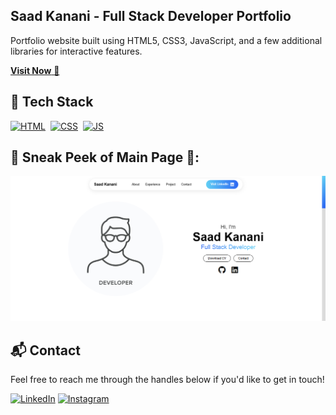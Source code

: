 ## Saad Kanani - Full Stack Developer Portfolio

Portfolio website built using HTML5, CSS3, JavaScript, and a few additional libraries for interactive features.

<a href="https://sa3d-ka.github.io/My-Portfolio/" target="_blank">**Visit Now** 🚀</a>

## 📌 Tech Stack
[![HTML](https://img.shields.io/badge/html5%20-%23E34F26.svg?&style=for-the-badge&logo=html5&logoColor=white)](https://github.com/yourusername/Portfolio-Website/search?l=html)&nbsp;
[![CSS](https://img.shields.io/badge/css3%20-%231572B6.svg?&style=for-the-badge&logo=css3&logoColor=white)](https://github.com/yourusername/Portfolio-Website/search?l=css)&nbsp;
[![JS](https://img.shields.io/badge/javascript%20-%23323330.svg?&style=for-the-badge&logo=javascript&logoColor=%23F7DF1E)](https://github.com/yourusername/Portfolio-Website/search?l=javascript)

## 📌 Sneak Peek of Main Page 🙈:

![Portfolio Preview](images/review.png)

## 📬 Contact

Feel free to reach me through the handles below if you'd like to get in touch!

[![LinkedIn](https://img.shields.io/badge/LinkedIn-0077B5?style=for-the-badge&logo=linkedin&logoColor=white)](https://www.linkedin.com/in/saad-kanani/)
[![Instagram](https://img.shields.io/badge/Instagram-E4405F?style=for-the-badge&logo=instagram&logoColor=white)](https://www.instagram.com/saad__kanani/)

